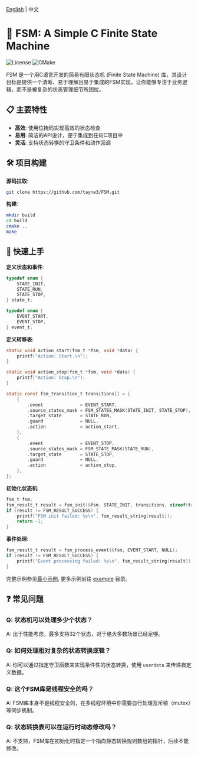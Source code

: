 [English](README.md) | 中文

# 🧩 FSM: A Simple C Finite State Machine

![License](https://img.shields.io/badge/license-MIT-blue.svg)
![CMake](https://img.shields.io/badge/CMake-3.12%2B-brightgreen)

FSM 是一个用C语言开发的简易有限状态机 (Finite State Machine) 库，其设计目标是提供一个清晰、易于理解且易于集成的FSM实现，让你能够专注于业务逻辑，而不是被复杂的状态管理细节所困扰。

## 📋 主要特性

- **高效**: 使用位掩码实现高效的状态检查
- **易用**: 简洁的API设计，便于集成到任何C项目中
- **灵活**: 支持状态转换的守卫条件和动作回调

## 🛠️ 项目构建

**源码拉取**:

```sh
git clone https://github.com/tayne3/FSM.git
```

**构建**:

```sh
mkdir build
cd build
cmake ..
make
```

## 🚀 快速上手

**定义状态和事件**:

```c
typedef enum {
    STATE_INIT,
    STATE_RUN,
    STATE_STOP,
} state_t;

typedef enum {
    EVENT_START,
    EVENT_STOP,
} event_t;
```

**定义转移表**:

```c
static void action_start(fsm_t *fsm, void *data) {
    printf("Action: Start.\n");
}

static void action_stop(fsm_t *fsm, void *data) {
    printf("Action: Stop.\n");
}

static const fsm_transition_t transitions[] = {
    {
        .event              = EVENT_START,
        .source_states_mask = FSM_STATES_MASK(STATE_INIT, STATE_STOP),
        .target_state       = STATE_RUN,
        .guard              = NULL,
        .action             = action_start,
    },
    {
        .event              = EVENT_STOP,
        .source_states_mask = FSM_STATE_MASK(STATE_RUN),
        .target_state       = STATE_STOP,
        .guard              = NULL,
        .action             = action_stop,
    },
};
```

**初始化状态机**:

```c
fsm_t fsm;
fsm_result_t result = fsm_init(&fsm, STATE_INIT, transitions, sizeof(transitions) / sizeof(fsm_transition_t));
if (result != FSM_RESULT_SUCCESS) {
    printf("FSM init failed: %s\n", fsm_result_string(result));
    return -1;
}
```

**事件处理**:

```c
fsm_result_t result = fsm_process_event(&fsm, EVENT_START, NULL);
if (result != FSM_RESULT_SUCCESS) {
    printf("Event processing failed: %s\n", fsm_result_string(result));
}
```

完整示例参见[最小示例](example/simple.c), 更多示例前往 [example](example) 目录。


## ❓ 常见问题

### Q: 状态机可以处理多少个状态？
A: 出于性能考虑，最多支持32个状态，对于绝大多数场景已经足够。

### Q: 如何处理相对复杂的状态转换逻辑？
A: 你可以通过指定守卫函数来实现条件性的状态转换，使用 `userdata` 来传递自定义数据。

### Q: 这个FSM库是线程安全的吗？
A: FSM库本身不是线程安全的，在多线程环境中你需要自行处理互斥锁（mutex）等同步机制。

### Q: 状态转换表可以在运行时动态修改吗？
A: 不支持，FSM库在初始化时指定一个指向静态转换规则数组的指针，后续不能修改。
